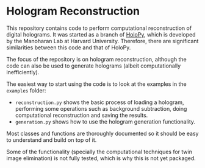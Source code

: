 # Hologram Reconstruction

This repository contains code to perform computational reconstruction of digital holograms. It was started as a branch of [HoloPy](https://github.com/manoharan-lab/holopy/tree/master), which is developed by the Manoharan Lab at Harvard University. Therefore, there are significant similarities between this code and that of HoloPy.

The focus of the repository is on hologram reconstruction, although the code can also be used to generate holograms (albeit computationally inefficiently).

The easiest way to start using the code is to look at the examples in the `examples` folder:
-  `reconstruction.py` shows the basic process of loading a hologram, performing some operations such as background subtraction, doing computational reconstruction and saving the results.
- `generation.py` shows how to use the hologram generation functionality.

Most classes and functions are thoroughly documented so it should be easy to understand and build on top of it.

Some of the functionality (specially the computational techniques for twin image elimination) is not fully tested, which is why this is not yet packaged.